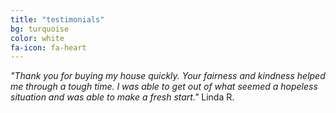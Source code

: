 ```yaml
---
title: "testimonials"
bg: turquoise
color: white
fa-icon: fa-heart
---
```


<i>
	"Thank you for buying my house quickly.
	Your fairness and kindness helped me through a tough time.
	I was able to get out of what seemed a hopeless situation and was able to make a fresh start."
</i>
Linda R.